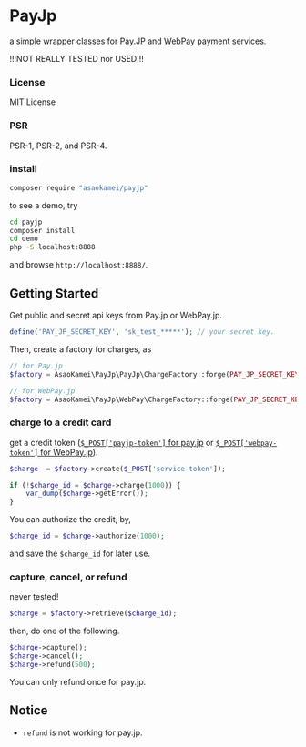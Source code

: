 PayJp
=====

a simple wrapper classes for [Pay.JP](https://pay.jp/) and [WebPay](https://webpay.jp) payment services. 

!!!NOT REALLY TESTED nor USED!!!

### License

MIT License

### PSR

PSR-1, PSR-2, and PSR-4.

### install

```sh
composer require "asaokamei/payjp"
```

to see a demo, try

```sh
cd payjp
composer install
cd demo
php -S localhost:8888
```

and browse `http://localhost:8888/`. 

Getting Started
-----

Get public and secret api keys from Pay.jp or WebPay.jp.

```php
define('PAY_JP_SECRET_KEY', 'sk_test_*****'); // your secret key.
```

Then, create a factory for charges, as 

```php
// for Pay.jp
$factory = AsaoKamei\PayJp\PayJp\ChargeFactory::forge(PAY_JP_SECRET_KEY); 

// for WebPay.jp
$factory = AsaoKamei\PayJp\WebPay\ChargeFactory::forge(PAY_JP_SECRET_KEY); 
```

### charge to a credit card

get a credit token ([`$_POST['payjp-token']` for pay.jp](https://pay.jp/docs/cardtoken) or 
[`$_POST['webpay-token']` for WebPay.jp](https://webpay.jp/docs/payments_with_token)). 

```php
$charge  = $factory->create($_POST['service-token']);

if (!$charge_id = $charge->charge(1000)) {
    var_dump($charge->getError());
}
```

You can authorize the credit, by,

```php
$charge_id = $charge->authorize(1000);
```

and save the `$charge_id` for later use. 


### capture, cancel, or refund

never tested!

```php
$charge = $factory->retrieve($charge_id);
```

then, do one of the following. 

```php
$charge->capture();
$charge->cancel();
$charge->refund(500);
```

You can only refund once for pay.jp. 

Notice
------

* `refund` is not working for pay.jp.
